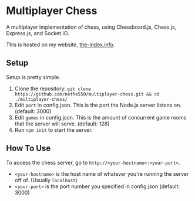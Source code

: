 # Multiplayer Chess
A multiplayer implementation of chess, using Chessboard.js, Chess.js, Express.js, and Socket.IO.

This is hosted on my website, [the-index.info](http://the-index.info:25565).

## Setup
Setup is pretty simple.

1. Clone the repository: `git clone https://github.com/nethe550/multiplayer-chess.git && cd ./multiplayer-chess/`
2. Edit `port` in config.json. This is the port the Node.js server listens on. (default: 3000)
3. Edit `games` in config.json. This is the amount of concurrent game rooms that the server will serve. (default: 128)
4. Run `npm init` to start the server.

## How To Use
To access the chess server, go to `http://<your-hostname>:<your-port>`.

- `<your-hostname>` is the host name of whatever you're running the server off of. (Usually `localhost`)
- `<your-port>` is the port number you specified in config.json (default: 3000)
